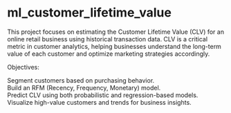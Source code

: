 # ml_customer_lifetime_value

This project focuses on estimating the Customer Lifetime Value (CLV) for an online retail business using historical transaction data. CLV is a critical metric in customer analytics, helping businesses understand the long-term value of each customer and optimize marketing strategies accordingly.

Objectives:

Segment customers based on purchasing behavior.  
Build an RFM (Recency, Frequency, Monetary) model.  
Predict CLV using both probabilistic and regression-based models.  
Visualize high-value customers and trends for business insights.  
